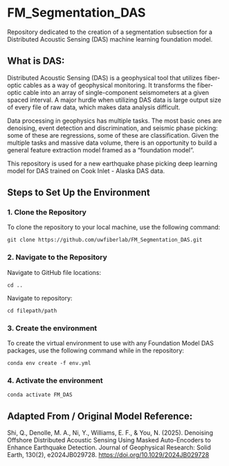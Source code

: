 # FM_Segmentation_DAS
Repository dedicated to the creation of a segmentation subsection for a Distributed Acoustic Sensing (DAS) machine learning foundation model.

## What is DAS:
Distributed Acoustic Sensing (DAS) is a geophysical tool that utilizes fiber-optic cables as a way of geophysical monitoring. It transforms the fiber-optic cable into an array of single-component seismometers at a given spaced interval. A major hurdle when utilizing DAS data is large output size of every file of raw data, which makes data analysis difficult.

Data processing in geophysics has multiple tasks. The most basic ones are denoising, event detection and discrimination, and seismic phase picking: some of these are regressions, some of these are classification. Given the multiple tasks and massive data volume, there is an opportunity to build a general feature extraction model framed as a “foundation model”.

This repository is used for a new earthquake phase picking deep learning model for DAS trained on Cook Inlet - Alaska DAS data.

## Steps to Set Up the Environment

### 1. Clone the Repository

To clone the repository to your local machine, use the following command:

```
git clone https://github.com/uwfiberlab/FM_Segmentation_DAS.git
```

### 2. Navigate to the Repository 

Navigate to GitHub file locations: 
```
cd ..
```

Navigate to repository:
```
cd filepath/path
```

### 3. Create the environment

To create the virtual environment to use with any Foundation Model DAS packages, use the following command while in the repository:
```
conda env create -f env.yml
```
### 4. Activate the environment
```
conda activate FM_DAS
```

## Adapted From / Original Model Reference:
Shi, Q., Denolle, M. A., Ni, Y., Williams, E. F., & You, N. (2025). Denoising Offshore Distributed Acoustic Sensing Using Masked Auto-Encoders to Enhance Earthquake Detection. Journal of Geophysical Research: Solid Earth, 130(2), e2024JB029728. https://doi.org/10.1029/2024JB029728
